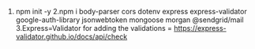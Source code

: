 1. npm init -y
2.npm i body-parser cors dotenv express express-validator google-auth-library jsonwebtoken mongoose morgan @sendgrid/mail
3.Express=Validator for adding the validations = https://express-validator.github.io/docs/api/check